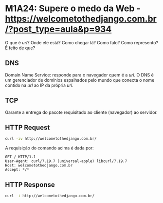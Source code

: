 # M1A24: Supere o medo da Web - https://welcometothedjango.com.br/?post_type=aula&p=934

O que é *url*? Onde ele está? Como chegar lá? Como falo? Como represento? É feito de que?

## DNS

Domain Name Service: responde para o navegador quem é a *url*. O DNS é um gerenciador de domínios espalhados pelo mundo que conecta o nome contido na *url* ao IP da própria *url*.

## TCP

Garante a entrega do pacote requisitado ao cliente (navegador) ao servidor.

## HTTP Request

```bash
curl -iv http://welcometothedjango.com.br/
```

A requisição do comando acima é dada por:

```
GET / HTTP/1.1
User-Agent: curl/7.19.7 (universal-apple) libcurl/7.19.7
Host: welcometothedjango.com.br
Accept: */*
```

## HTTP Response

```bash
curl -i http://welcometothedjango.com.br/
```

